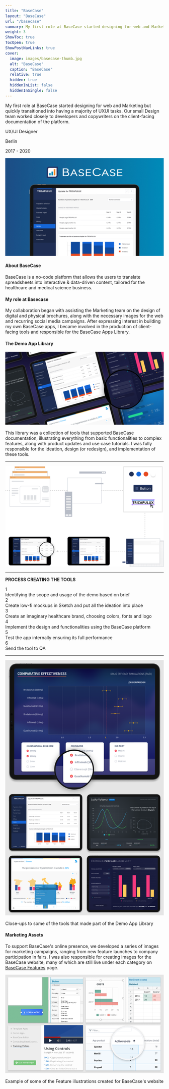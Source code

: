 ```yaml
---
title: "BaseCase"
layout: "BaseCase"
url: "/basecase"
summary: My first role at BaseCase started designing for web and Marketing but quickly transitioned into having a majority of UXUI tasks. Our small Design team worked closely to developers and copywriters on the client-facing documentation of the platform.
weight: 3
ShowToc: true
TocOpen: true
ShowPostNavLinks: true
cover:
  image: images/basecase-thumb.jpg
  alt: "BaseCase"
  caption: "BaseCase"
  relative: true
  hidden: true
  hiddenInList: false
  hiddenInSingle: false
---
```


<div class="intro-info">

<p class="intro-description">My first role at BaseCase started designing for web and Marketing but quickly transitioned into having a majority of UXUI tasks. Our small Design team worked closely to developers and copywriters on the client-facing documentation of the platform.</p>
  <div class="intro-details-wrapper">
    <p class="intro-details no-margin-bottom"><span class="fi" style="background-image: url(images/mouse.svg)"></span> UX/UI Designer</p>
    <p class="intro-details no-margin-bottom"><span class="fi" style="background-image: url(images/location.svg)"></span> Berlin</p>
    <p class="intro-details no-margin-bottom"><span class="fi" style="background-image: url(images/calendar.svg)"></span> 2017 - 2020</p>

  </div>

</div>

![BaseCase](images/basecase-intro.jpg)

#### About BaseCase

BaseCase is a no-code platform that allows the users to translate spreadsheets into interactive & data-driven content, tailored for the healthcare and medical science business.

#### My role at Basecase

My collaboration began with assisting the Marketing team on the design of digital and physical brochures, along with the necessary images for the web and recurring social media campaigns. After expressing interest in building my own BaseCase apps, I became involved in the production of client-facing tools and responsible for the BaseCase Apps Library.

#### The Demo App Library

![BaseCase Demo App](images/demo-apps.jpg)

This library was a collection of tools that supported BaseCase documentation, illustrating everything from basic functionalities to complex features, along with product updates and use case tutorials. I was fully responsible for the ideation, design (or redesign), and implementation of these tools.

<hr>

![BC Demo Apps Brief](images/bc-demo-apps-brief.svg)

<hr>

<strong style="text-transform: uppercase">Process creating the tools</strong>

<div class="numbering">
  <div class="numbers">1</div><span class="numbers-label">Identifying the scope and usage of the demo based on brief</span>
</div>
<div class="numbering">
  <div class="numbers">2</div><span class="numbers-label">Create low-fi mockups in Sketch and put all the ideation into place</span>
</div>
<div class="numbering">
  <div class="numbers">3</div><span class="numbers-label">Create an imaginary healthcare brand, choosing colors, fonts and logo</span>
</div>
<div class="numbering">
  <div class="numbers">4</div><span class="numbers-label">Implement the design and functionalities using the BaseCase platform</span>
</div>
<div class="numbering">
  <div class="numbers">5</div><span class="numbers-label">Test the app internally ensuring its full performance</span>
</div>
<div class="numbering">
  <div class="numbers">6</div><span class="numbers-label">Send the tool to QA</span>
</div>

<hr>

![BC Demo Apps](images/basecase-detailed-demo.png)

<p class="photo-footnote">Close-ups to some of the tools that made part of the Demo App Library</p>

#### Marketing Assets

To support BaseCase's online presence, we developed a series of images for marketing campaigns, ranging from new feature launches to company participation in fairs. I was also responsible for creating images for the BaseCase website, many of which are still live under each category on <a href="https://basecase.com/features" target="_blank">BaseCase Features<span class="fi" style="background-image: url(images/ext-link.svg)"></span></a> page.

![BaseCase Features](images/basecase-features.png)

<p class="photo-footnote">Example of some of the Feature illustrations created for BaseCase's website</p>
